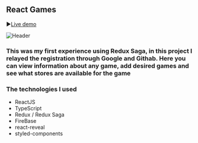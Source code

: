 ## React Games

▶[Live demo](https://react-games-git-main-ruslankrilkivyy.vercel.app/)

![Header](https://github.com/ruslankriklivyy/react-games/blob/main/public/reactGames.gif)

### This was my first experience using Redux Saga, in this project I relayed the registration through Google and Githab. Here you can view information about any game, add desired games and see what stores are available for the game

### The technologies I used
- ReactJS
- TypeScript
- Redux / Redux Saga
- FireBase
- react-reveal
- styled-components
